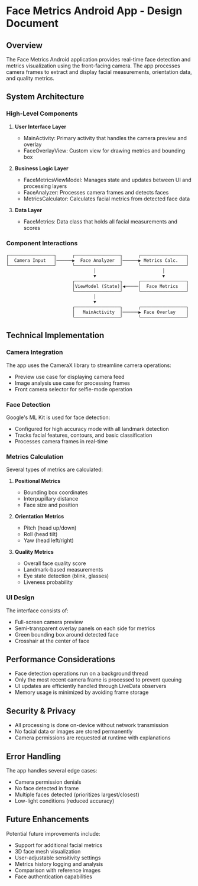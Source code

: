 # Face Metrics Android App - Design Document

## Overview

The Face Metrics Android application provides real-time face detection and metrics visualization using the front-facing camera. The app processes camera frames to extract and display facial measurements, orientation data, and quality metrics.

## System Architecture

### High-Level Components

1. **User Interface Layer**
   - MainActivity: Primary activity that handles the camera preview and overlay
   - FaceOverlayView: Custom view for drawing metrics and bounding box

2. **Business Logic Layer**
   - FaceMetricsViewModel: Manages state and updates between UI and processing layers
   - FaceAnalyzer: Processes camera frames and detects faces
   - MetricsCalculator: Calculates facial metrics from detected face data

3. **Data Layer**
   - FaceMetrics: Data class that holds all facial measurements and scores

### Component Interactions

```
┌─────────────────┐      ┌─────────────────┐      ┌─────────────────┐
│  Camera Input   │──────▶  Face Analyzer  │──────▶ Metrics Calc.   │
└─────────────────┘      └─────────────────┘      └─────────────────┘
                                 │                         │
                                 ▼                         ▼
                         ┌─────────────────┐      ┌─────────────────┐
                         │ViewModel (State)│◀─────│  Face Metrics   │
                         └─────────────────┘      └─────────────────┘
                                 │
                                 ▼
                         ┌─────────────────┐      ┌─────────────────┐
                         │   MainActivity  │──────▶ Face Overlay    │
                         └─────────────────┘      └─────────────────┘
```

## Technical Implementation

### Camera Integration

The app uses the CameraX library to streamline camera operations:
- Preview use case for displaying camera feed
- Image analysis use case for processing frames
- Front camera selector for selfie-mode operation

### Face Detection

Google's ML Kit is used for face detection:
- Configured for high accuracy mode with all landmark detection
- Tracks facial features, contours, and basic classification
- Processes camera frames in real-time

### Metrics Calculation

Several types of metrics are calculated:
1. **Positional Metrics**
   - Bounding box coordinates
   - Interpupillary distance
   - Face size and position

2. **Orientation Metrics**
   - Pitch (head up/down)
   - Roll (head tilt)
   - Yaw (head left/right)

3. **Quality Metrics**
   - Overall face quality score
   - Landmark-based measurements
   - Eye state detection (blink, glasses)
   - Liveness probability

### UI Design

The interface consists of:
- Full-screen camera preview
- Semi-transparent overlay panels on each side for metrics
- Green bounding box around detected face
- Crosshair at the center of face

## Performance Considerations

- Face detection operations run on a background thread
- Only the most recent camera frame is processed to prevent queuing
- UI updates are efficiently handled through LiveData observers
- Memory usage is minimized by avoiding frame storage

## Security & Privacy

- All processing is done on-device without network transmission
- No facial data or images are stored permanently
- Camera permissions are requested at runtime with explanations

## Error Handling

The app handles several edge cases:
- Camera permission denials
- No face detected in frame
- Multiple faces detected (prioritizes largest/closest)
- Low-light conditions (reduced accuracy)

## Future Enhancements

Potential future improvements include:
- Support for additional facial metrics
- 3D face mesh visualization
- User-adjustable sensitivity settings
- Metrics history logging and analysis
- Comparison with reference images
- Face authentication capabilities